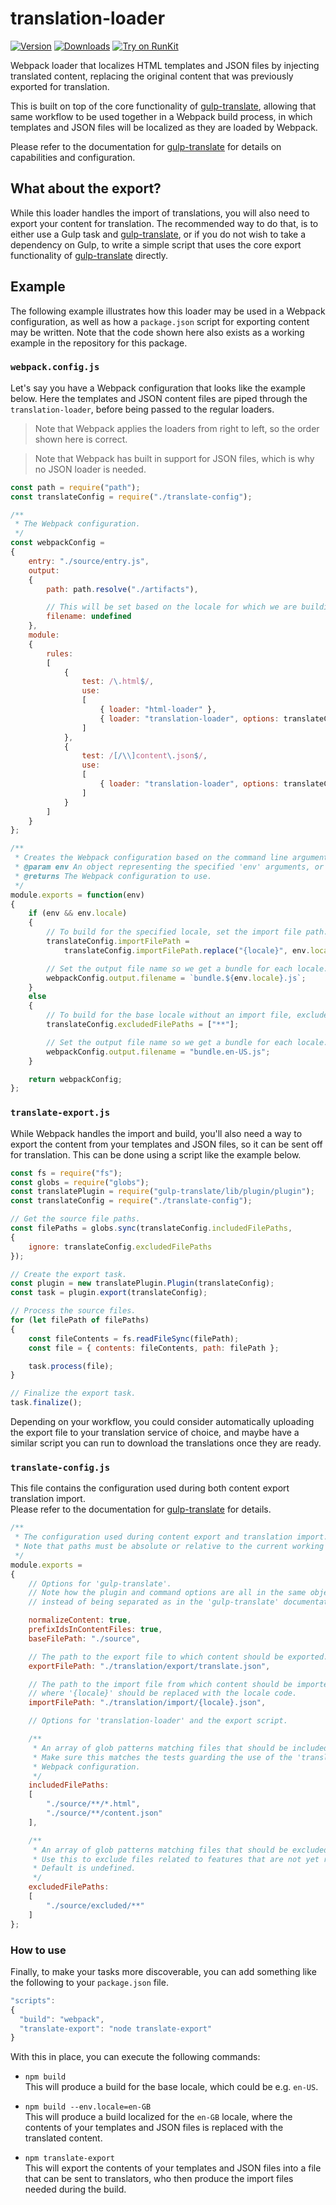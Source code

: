 ﻿translation-loader
==================

[![Version](https://img.shields.io/npm/v/translation-loader.svg)](https://www.npmjs.org/package/translation-loader)
[![Downloads](https://img.shields.io/npm/dm/translation-loader.svg)](https://www.npmjs.com/package/translation-loader)
[![Try on RunKit](https://badge.runkitcdn.com/translation-loader.svg)](https://runkit.com/npm/translation-loader)

Webpack loader that localizes HTML templates and JSON files by injecting translated content, replacing the original content that was previously exported for translation.

This is built on top of the core functionality of [gulp-translate](https://www.npmjs.com/package/gulp-translate), allowing that same workflow to be used together in a Webpack build process, in which templates and JSON files will be localized as they are loaded by Webpack.

Please refer to the documentation for [gulp-translate](https://www.npmjs.com/package/gulp-translate) for details on capabilities and configuration.

## What about the export?

While this loader handles the import of translations, you will also need to export your content for translation. The recommended way to do that, is to either use a Gulp task and [gulp-translate](https://www.npmjs.com/package/gulp-translate), or if you do not wish to take a dependency on Gulp, to write a simple script that uses the core export functionality of [gulp-translate](https://www.npmjs.com/package/gulp-translate) directly.

## Example

The following example illustrates how this loader may be used in a Webpack configuration, as well as how a `package.json` script for exporting content may be written. Note that the code shown here also exists as a working example in the repository for this package.

### `webpack.config.js`

Let's say you have a Webpack configuration that looks like the example below. Here the templates and JSON content files are piped through the `translation-loader`, before being passed to the regular loaders.

> Note that Webpack applies the loaders from right to left, so the order shown here is correct.

> Note that Webpack has built in support for JSON files, which is why no JSON loader is needed.

```javascript
const path = require("path");
const translateConfig = require("./translate-config");

/**
 * The Webpack configuration.
 */
const webpackConfig =
{
    entry: "./source/entry.js",
    output:
    {
        path: path.resolve("./artifacts"),

        // This will be set based on the locale for which we are building.
        filename: undefined
    },
    module:
    {
        rules:
        [
            {
                test: /\.html$/,
                use:
                [
                    { loader: "html-loader" },
                    { loader: "translation-loader", options: translateConfig }
                ]
            },
            {
                test: /[/\\]content\.json$/,
                use:
                [
                    { loader: "translation-loader", options: translateConfig }
                ]
            }
        ]
    }
};

/**
 * Creates the Webpack configuration based on the command line arguments.
 * @param env An object representing the specified 'env' arguments, or undefined.
 * @returns The Webpack configuration to use.
 */
module.exports = function(env)
{
    if (env && env.locale)
    {
        // To build for the specified locale, set the import file path.
        translateConfig.importFilePath =
            translateConfig.importFilePath.replace("{locale}", env.locale);

        // Set the output file name so we get a bundle for each locale.
        webpackConfig.output.filename = `bundle.${env.locale}.js`;
    }
    else
    {
        // To build for the base locale without an import file, exclude all files.
        translateConfig.excludedFilePaths = ["**"];

        // Set the output file name so we get a bundle for each locale.
        webpackConfig.output.filename = "bundle.en-US.js";
    }

    return webpackConfig;
};
```

### `translate-export.js`

While Webpack handles the import and build, you'll also need a way to export the content from your templates and JSON files, so it can be sent off for translation. This can be done using a script like the example below.

```javascript
const fs = require("fs");
const globs = require("globs");
const translatePlugin = require("gulp-translate/lib/plugin/plugin");
const translateConfig = require("./translate-config");

// Get the source file paths.
const filePaths = globs.sync(translateConfig.includedFilePaths,
{
    ignore: translateConfig.excludedFilePaths
});

// Create the export task.
const plugin = new translatePlugin.Plugin(translateConfig);
const task = plugin.export(translateConfig);

// Process the source files.
for (let filePath of filePaths)
{
    const fileContents = fs.readFileSync(filePath);
    const file = { contents: fileContents, path: filePath };

    task.process(file);
}

// Finalize the export task.
task.finalize();
```

Depending on your workflow, you could consider automatically uploading the export file to your translation service of choice, and maybe have a similar script you can run to download the translations once they are ready.

### `translate-config.js`

This file contains the configuration used during both content export translation import.<br>
Please refer to the documentation for [gulp-translate](https://www.npmjs.com/package/gulp-translate) for details.

```javascript
/**
 * The configuration used during content export and translation import.
 * Note that paths must be absolute or relative to the current working directory.
 */
module.exports =
{
    // Options for 'gulp-translate'.
    // Note how the plugin and command options are all in the same object,
    // instead of being separated as in the 'gulp-translate' documentation.

    normalizeContent: true,
    prefixIdsInContentFiles: true,
    baseFilePath: "./source",

    // The path to the export file to which content should be exported.
    exportFilePath: "./translation/export/translate.json",

    // The path to the import file from which content should be imported,
    // where '{locale}' should be replaced with the locale code.
    importFilePath: "./translation/import/{locale}.json",

    // Options for 'translation-loader' and the export script.

    /**
     * An array of glob patterns matching files that should be included in the export.
     * Make sure this matches the tests guarding the use of the 'translation-loader' in your
     * Webpack configuration.
     */
    includedFilePaths:
    [
        "./source/**/*.html",
        "./source/**/content.json"
    ],

    /**
     * An array of glob patterns matching files that should be excluded from import and export.
     * Use this to exclude files related to features that are not yet ready for translation.
     * Default is undefined.
     */
    excludedFilePaths:
    [
        "./source/excluded/**"
    ]
};
```

### How to use

Finally, to make your tasks more discoverable, you can add something like the following to your `package.json` file.

```js
"scripts":
{
  "build": "webpack",
  "translate-export": "node translate-export"
}
```

With this in place, you can execute the following commands:

* `npm build`<br>
  This will produce a build for the base locale, which could be e.g. `en-US`.

* `npm build --env.locale=en-GB`<br>
  This will produce a build localized for the `en-GB` locale, where the contents of your templates and JSON files is replaced with the translated content.

* `npm translate-export`<br>
  This will export the contents of your templates and JSON files into a file that can be sent to translators, who then produce the import files needed during the build.
